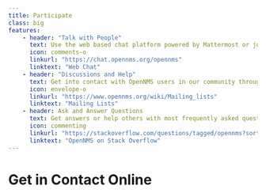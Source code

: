 ```yaml
---
title: Participate
class: big
features:
    - header: "Talk with People"
      text: Use the web based chat platform powered by Mattermost or join with IRC on freenode.org and join "#opennms".
      icon: comments-o
      linkurl: "https://chat.opennms.org/opennms"
      linktext: "Web Chat"
    - header: "Discussions and Help"
      text: Get into contact with OpenNMS users in our community through our topic-driven mailing lists.
      icon: envelope-o
      linkurl: "https://www.opennms.org/wiki/Mailing_lists"
      linktext: "Mailing Lists"
    - header: Ask and Answer Questions
      text: Get answers or help others with most frequently asked questions and see how you can use OpenNMS in several use cases.
      icon: commenting
      linkurl: "https://stackoverflow.com/questions/tagged/opennms?sort=newest"
      linktext: "OpenNMS on Stack Overflow"
---
```


# Get in Contact Online

